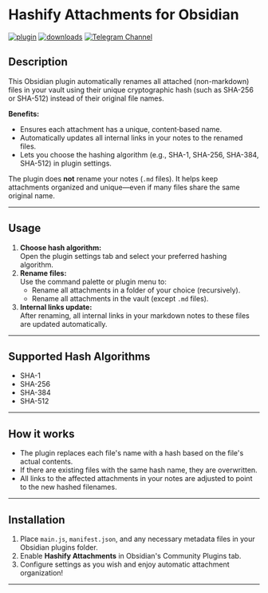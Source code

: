 # Hashify Attachments for Obsidian

[![plugin](https://img.shields.io/github/v/release/xorcare/obsidian-hashify-attachments?label=plugin&display_name=tag&logo=obsidian&color=purple&logoColor=violet)](https://github.com/xorcare/obsidian-hashify-attachments/releases/latest)
[![downloads](https://img.shields.io/github/downloads/xorcare/obsidian-hashify-attachments/total?logo=github)](https://github.com/xorcare/obsidian-hashify-attachments/releases/latest)
[![Telegram Channel](https://img.shields.io/badge/Telegram-Channel-blue.svg?logo=telegram)](https://t.me/obsidian_hashify_attachments)

## Description

This Obsidian plugin automatically renames all attached (non-markdown) files in your vault using their unique
cryptographic hash (such as SHA-256 or SHA-512) instead of their original file names.

**Benefits:**

- Ensures each attachment has a unique, content‑based name.
- Automatically updates all internal links in your notes to the renamed files.
- Lets you choose the hashing algorithm (e.g., SHA-1, SHA-256, SHA-384, SHA-512) in plugin settings.

The plugin does **not** rename your notes (`.md` files).
It helps keep attachments organized and unique—even if many files share the same original name.

---

## Usage

1. **Choose hash algorithm:**  
   Open the plugin settings tab and select your preferred hashing algorithm.
2. **Rename files:**  
   Use the command palette or plugin menu to:
    - Rename all attachments in a folder of your choice (recursively).
    - Rename all attachments in the vault  (except `.md` files).
3. **Internal links update:**  
   After renaming, all internal links in your markdown notes to these files are updated automatically.

---

## Supported Hash Algorithms

- SHA-1
- SHA-256
- SHA-384
- SHA-512

---

## How it works

- The plugin replaces each file's name with a hash based on the file's actual contents.
- If there are existing files with the same hash name, they are overwritten.
- All links to the affected attachments in your notes are adjusted to point to the new hashed filenames.

---

## Installation

1. Place `main.js`, `manifest.json`, and any necessary metadata files in your Obsidian plugins folder.
2. Enable **Hashify Attachments** in Obsidian's Community Plugins tab.
3. Configure settings as you wish and enjoy automatic attachment organization!

---
